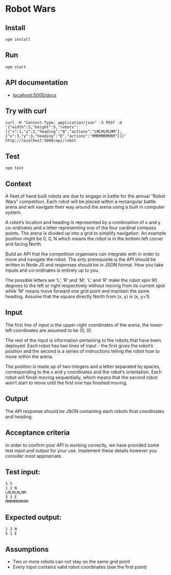 # Robot Wars


## Install

    npm install

## Run

    npm start

## API documentation

- [localhost:5000/docs](http://localhost:5000/docs)

## Try with curl

    curl -H "Content-Type: application/json" -X POST -d '{"width":5,"height":5,"robots":[{"x":1,"y":2,"heading":"N","actions":"LMLMLMLMM"},{"x":3,"y":3,"heading":"E","actions":"MMRMMRMRRM"}]}' http://localhost:5000/api/robot

## Test

    npm test

## Context

A fleet of hand built robots are due to engage in battle for the annual “Robot Wars” competition. Each robot will be placed within a rectangular battle arena and will navigate their way around the arena using a built in computer system.

A robot’s location and heading is represented by a combination of x and y co-ordinates and a letter representing one of the four cardinal compass points. The arena is divided up into a grid to simplify navigation. An example position might be 0, 0, N which means the robot is in the bottom left corner and facing North.

Build an API that the competition organisers can integrate with in order to move and navigate the robot. The only prerequisite is the API should be written in Node JS and responses should be in JSON format. How you take inputs and co-ordinates is entirely up to you.

The possible letters are ‘L’, ‘R’ and ‘M’. ‘L’ and ‘R’ make the robot spin 90 degrees to the left or right respectively without moving from its current spot while ‘M’ means move forward one grid point and maintain the same heading. Assume that the square directly North from (x, y) is (x, y+1).


## Input

The first line of input is the upper-right coordinates of the arena, the lower-left coordinates are assumed to be (0, 0).

The rest of the input is information pertaining to the robots that have been deployed. Each robot has two lines of input - the first gives the robot’s position and the second is a series of instructions telling the robot how to move within the arena.

The position is made up of two integers and a letter separated by spaces, corresponding to the x and y coordinates and the robot’s orientation. Each robot will finish moving sequentially, which means that the second robot won’t start to move until the first one has finished moving.


## Output

The API response should be JSON containing each robots final coordinates and heading.


## Acceptance criteria


In order to confirm your API is working correctly, we have provided some test input and output for your use. Implement these details however you consider most appropriate.

## Test input:


    5 5
    1 2 N
    LMLMLMLMM
    3 3 E
    MMRMMRMRRM

## Expected output:


    1 3 N
    5 1 E

## Assumptions

- Two or more robots can not stay on the same grid point
- Every input contains valid robot coordinates (see the first point)
